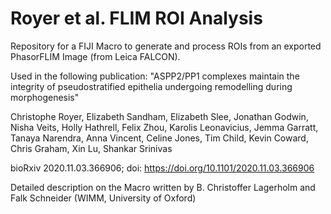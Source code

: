 # Royer et al. FLIM ROI Analysis

Repository for a FIJI Macro to generate and process ROIs from an exported PhasorFLIM Image (from Leica FALCON).

Used in the following publication: 
"ASPP2/PP1 complexes maintain the integrity of pseudostratified epithelia undergoing remodelling during morphogenesis"

Christophe Royer, Elizabeth Sandham, Elizabeth Slee, Jonathan Godwin, Nisha Veits, Holly Hathrell, Felix Zhou, Karolis Leonavicius, Jemma Garratt, Tanaya Narendra, Anna Vincent, Celine Jones, Tim Child, Kevin Coward, Chris Graham, Xin Lu, Shankar Srinivas

bioRxiv 2020.11.03.366906; doi: https://doi.org/10.1101/2020.11.03.366906 

Detailed description on the Macro written by B. Christoffer Lagerholm and Falk Schneider (WIMM, University of Oxford)



